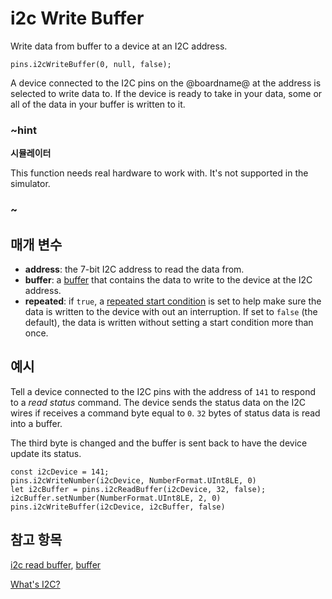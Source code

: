 # i2c Write Buffer

Write data from buffer to a device at an I2C address.

```sig
pins.i2cWriteBuffer(0, null, false);
```

A device connected to the I2C pins on the @boardname@ at the address is selected to write data to. If the device is ready to take in your data, some or all of the data in your buffer is written to it.

### ~hint

**시뮬레이터**

This function needs real hardware to work with. It's not supported in the simulator.

### ~

## 매개 변수

* **address**: the 7-bit I2C address to read the data from.
* **buffer**: a [buffer](/types/buffer) that contains the data to write to the device at the I2C address.
* **repeated**: if `true`, a [repeated start condition](http://www.i2c-bus.org/repeated-start-condition/) is set to help make sure the data is written to the device with out an interruption. If set to `false` (the default), the data is written without setting a start condition more than once.

## 예시

Tell a device connected to the I2C pins with the address of `141` to respond to a *read status* command. The device sends the status data on the I2C wires if receives a command byte equal to `0`. `32` bytes of status data is read into a buffer.

The third byte is changed and the buffer is sent back to have the device update its status.

```blocks
const i2cDevice = 141;
pins.i2cWriteNumber(i2cDevice, NumberFormat.UInt8LE, 0)
let i2cBuffer = pins.i2cReadBuffer(i2cDevice, 32, false);
i2cBuffer.setNumber(NumberFormat.UInt8LE, 2, 0)
pins.i2cWriteBuffer(i2cDevice, i2cBuffer, false)
```

## 참고 항목

[i2c read buffer](/reference/pins/i2c-read-buffer), [buffer](/types/buffer)

[What's I2C?](http://www.i2c-bus.org/)